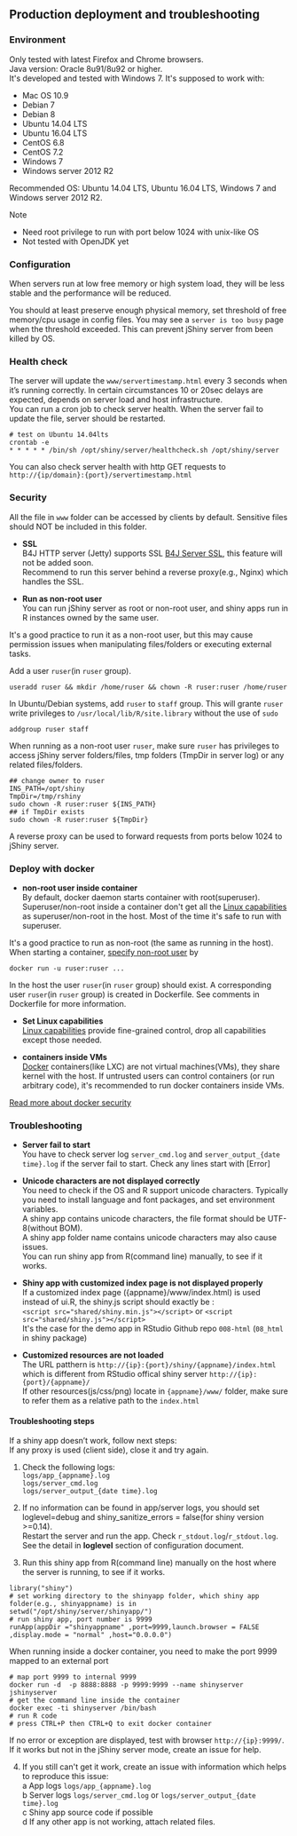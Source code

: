 ## Production deployment and troubleshooting


### Environment 
Only tested with latest Firefox and Chrome browsers.  
Java version: Oracle 8u91/8u92 or higher.  
It's developed and tested with Windows 7. It's supposed to work with:
* Mac OS 10.9
* Debian 7
* Debian 8
* Ubuntu 14.04 LTS
* Ubuntu 16.04 LTS
* CentOS 6.8
* CentOS 7.2
* Windows 7
* Windows server 2012 R2

Recommended OS: Ubuntu 14.04 LTS, Ubuntu 16.04 LTS, Windows 7 and Windows server 2012 R2.  


Note 
* Need root privilege to run with port below 1024 with unix-like OS
* Not tested with OpenJDK yet


### Configuration
When servers run at low free memory or high system load, they will be less stable and the performance will be reduced.  

You should at least preserve enough physical memory, set threshold of free memory/cpu usage in config files. You may see a `server is too busy` page when the threshold exceeded. This can prevent jShiny server from been killed by OS.   



### Health check
The server will update the `www/servertimestamp.html` every 3 seconds when it’s running correctly. In certain circumstances 10 or 20sec delays are expected, depends on server load and host infrastructure.   
You can run a cron job to check server health. When the server fail to update the file, server should be restarted.

```
# test on Ubuntu 14.04lts
crontab -e
* * * * * /bin/sh /opt/shiny/server/healthcheck.sh /opt/shiny/server 
```
You can also check server health with http GET requests to `http://{ip/domain}:{port}/servertimestamp.html`


### Security
All the file in `www` folder can be accessed by clients by default. Sensitive files should NOT be included in this folder.
  
  - **SSL**  
B4J HTTP server (Jetty) supports SSL [B4J Server SSL], this feature will not be added soon.   
Recommend to run this server behind a reverse proxy(e.g., Nginx) which handles the SSL.  

  - **Run as non-root user**  
You can run jShiny server as root or non-root user, and shiny apps run in R instances owned by the same user.  

It's a good practice to run it as a non-root user, but this may cause permission issues when manipulating files/folders or executing external tasks.   
 
Add a user `ruser`(in `ruser` group).  
```
useradd ruser && mkdir /home/ruser && chown -R ruser:ruser /home/ruser
```
In Ubuntu/Debian systems, add `ruser` to `staff` group. This will grante `ruser` write privileges to `/usr/local/lib/R/site.library` without the use of `sudo`   
```
addgroup ruser staff
```


When running as a non-root user `ruser`, make sure `ruser` has privileges to access jShiny server folders/files, tmp folders (TmpDir in server log) or any related files/folders.   
```
## change owner to ruser
INS_PATH=/opt/shiny
TmpDir=/tmp/rshiny
sudo chown -R ruser:ruser ${INS_PATH}
## if TmpDir exists
sudo chown -R ruser:ruser ${TmpDir}
```
A reverse proxy can be used to forward requests from ports below 1024 to jShiny server.  



### Deploy with docker   
  - **non-root user inside container**  
By default, docker daemon starts container with root(superuser). Superuser/non-root inside a container don't get all the [Linux capabilities] as superuser/non-root in the host. Most of the time it's safe to run with superuser.  

It's a good practice to run as non-root (the same as running in the host). When starting a container, [specify non-root user] by   
```
docker run -u ruser:ruser ...
```
In the host the user `ruser`(in `ruser` group) should exist. A corresponding  user `ruser`(in `ruser` group) is created in Dockerfile. See comments in Dockerfile for more information.      


  - **Set Linux capabilities**  
[Linux capabilities] provide fine-grained control, drop all capabilities except those needed.  

  - **containers inside VMs**   
[Docker] containers(like LXC) are not virtual machines(VMs), they share kernel with the host. If untrusted users can control containers (or run arbitrary code), it's recommended to run docker containers inside VMs.   

[Read more about docker security]    


### Troubleshooting

  - **Server fail to start**  
You have to check server log `server_cmd.log` and `server_output_{date time}.log` if the server fail to start. Check any lines start with [Error]

  - **Unicode characters are not displayed correctly**  
You need to check if the OS and R support unicode characters. Typically you need to install language and font packages, and set environment variables.  
A shiny app contains unicode characters, the file format should be UTF-8(without BOM).  
A shiny app folder name contains unicode characters may also cause issues.  
You can run shiny app from R(command line) manually, to see if it works.  

  - **Shiny app with customized index page is not displayed properly**   
If a customized index page ({appname}/www/index.html) is used instead of ui.R, the shiny.js script should exactly be :   
`<script src="shared/shiny.min.js"></script>` or `<script src="shared/shiny.js"></script>`    
It's the case for the demo app in RStudio Github repo `008-html` (`08_html` in shiny package)   
	
  - **Customized resources are not loaded**  
The URL patthern is `http://{ip}:{port}/shiny/{appname}/index.html` which is different from RStudio offical shiny server `http://{ip}:{port}/{appname}/`   
If other resources(js/css/png) locate in `{appname}/www/` folder, make sure to refer them as a relative path to the `index.html`    


#### Troubleshooting steps
If a shiny app doesn’t work, follow next steps:  
If any proxy is used (client side), close it and try again.   
 
1) Check the following logs:  
`logs/app_{appname}.log`  
`logs/server_cmd.log`  
`logs/server_output_{date time}.log`   


2) If no information can be found in app/server logs, you should set loglevel=debug and shiny_sanitize_errors = false(for shiny version >=0.14).  
Restart the server and run the app. Check `r_stdout.log`/`r_stdout.log`.   
See the detail in **loglevel** section of configuration document.  

3) Run this shiny app from R(command line) manually on the host where the server is running, to see if it works.  
```
library("shiny")
# set working directory to the shinyapp folder, which shiny app folder(e.g., shinyappname) is in   
setwd("/opt/shiny/server/shinyapp/")
# run shiny app, port number is 9999
runApp(appDir ="shinyappname" ,port=9999,launch.browser = FALSE ,display.mode = "normal" ,host="0.0.0.0")
```
When running inside a docker container, you need to make the port 9999 mapped to an external port
```
# map port 9999 to internal 9999
docker run -d  -p 8888:8888 -p 9999:9999 --name shinyserver jshinyserver
# get the command line inside the container
docker exec -ti shinyserver /bin/bash
# run R code
# press CTRL+P then CTRL+Q to exit docker container
```
If no error or exception are displayed, test with browser `http://{ip}:9999/`. If it works but not in the jShiny server mode, create an issue for help.

4) If you still can't get it work, create an issue with information which helps to reproduce this issue:   
a  App logs  `logs/app_{appname}.log`    
b  Server logs  `logs/server_cmd.log` or `logs/server_output_{date time}.log`   
c  Shiny app source code if possible   
d  If any other app is not working, attach related files.   




[B4J Server SSL]: https://www.b4x.com/android/forum/threads/server-ssl-connections.40130/#content
[Docker]: https://www.docker.com/
[Linux capabilities]:https://docs.docker.com/engine/reference/run/#runtime-privilege-and-linux-capabilities
[specify non-root user]: https://docs.docker.com/engine/reference/run/#/user
[Read more about docker security]:https://docs.docker.com/engine/security/
